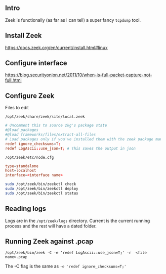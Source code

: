 ## Intro

Zeek is functionally (as far as I can tell) a super fancy `tcpdump` tool. 

## Install Zeek

<https://docs.zeek.org/en/current/install.html#linux>

## Configure interface

<https://blog.securityonion.net/2011/10/when-is-full-packet-capture-not-full.html>

## Configure Zeek

Files to edit

`/opt/zeek/share/zeek/site/local.zeek`

```conf
# Uncomment this to source zkg's package state
#@load packages
#@load frameworks/files/extract-all-files
# Load packages only if you've installed them with the zeek package manager
redef ignore_checksums=T;
redef LogAscii::use_json=T; # This saves the output in json
```

`/opt/zeek/etc/node.cfg`

``` conf
type=standalone
host=localhost
interface=<interface name>
```

```bash
sudo /opt/zeek/bin/zeekctl check
sudo /opt/zeek/bin/zeekctl deploy
sudo /opt/zeek/bin/zeekctl status
```

## Reading logs

Logs are in the `/opt/zeek/logs` directory. Current is the current running process and the rest will have a dated folder. 

## Running Zeek against .pcap

`/opt/zeek/bin/zeek -C -e 'redef LogAscii::use_json=T;' -r  <file name>.pcap`

The -C flag is the same as `-e 'redef ignore_checksums=T;'`
